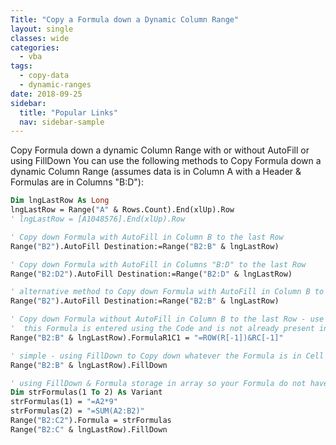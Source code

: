 ```yaml
---
Title: "Copy a Formula down a Dynamic Column Range"
layout: single
classes: wide
categories:
  - vba
tags:
  - copy-data
  - dynamic-ranges  
date: 2018-09-25
sidebar:
  title: "Popular Links"
  nav: sidebar-sample
---
```


Copy Formula down a dynamic Column Range with or without AutoFill or using FillDown
You can use the following methods to Copy Formula down a dynamic Column Range (assumes data is in Column A with a Header & Formulas are in Columns "B:D"):

```vb
Dim lngLastRow As Long
lngLastRow = Range("A" & Rows.Count).End(xlUp).Row
' lngLastRow = [A1048576].End(xlUp).Row

' Copy down Formula with AutoFill in Column B to the last Row
Range("B2").AutoFill Destination:=Range("B2:B" & lngLastRow)

' Copy down Formula with AutoFill in Columns "B:D" to the last Row
Range("B2:D2").AutoFill Destination:=Range("B2:D" & lngLastRow)

' alternative method to Copy down Formula with AutoFill in Column B to the last Row
Range("B2").AutoFill Destination:=Range("B2:B" & lngLastRow)

' Copy down Formula without AutoFill in Column B to the last Row - use the Macro Recorder to get the R1C1 Formula
'  this Formula is entered using the Code and is not already present in the Cell
Range("B2:B" & lngLastRow).FormulaR1C1 = "=ROW(R[-1])&RC[-1]"

' simple - using FillDown to Copy down whatever the Formula is in Cell "B2" down the Column Range
Range("B2:B" & lngLastRow).FillDown

' using FillDown & Formula storage in array so your Formula do not have to be present in the Cells
Dim strFormulas(1 To 2) As Variant
strFormulas(1) = "=A2*9"
strFormulas(2) = "=SUM(A2:B2)"
Range("B2:C2").Formula = strFormulas
Range("B2:C" & lngLastRow).FillDown
```
